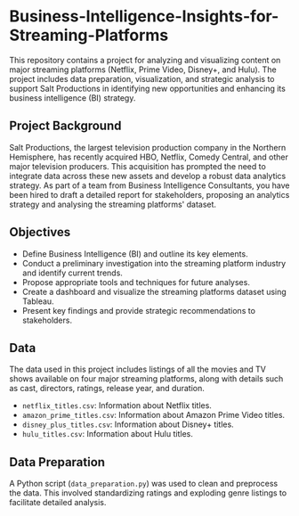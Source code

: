 # Business-Intelligence-Insights-for-Streaming-Platforms
This repository contains a project for analyzing and visualizing content on major streaming platforms (Netflix, Prime Video, Disney+, and Hulu). The project includes data preparation, visualization, and strategic analysis to support Salt Productions in identifying new opportunities and enhancing its business intelligence (BI) strategy.

## Project Background

Salt Productions, the largest television production company in the Northern Hemisphere, has recently acquired HBO, Netflix, Comedy Central, and other major television producers. This acquisition has prompted the need to integrate data across these new assets and develop a robust data analytics strategy. As part of a team from Business Intelligence Consultants, you have been hired to draft a detailed report for stakeholders, proposing an analytics strategy and analysing the streaming platforms' dataset.

## Objectives

- Define Business Intelligence (BI) and outline its key elements.
- Conduct a preliminary investigation into the streaming platform industry and identify current trends.
- Propose appropriate tools and techniques for future analyses.
- Create a dashboard and visualize the streaming platforms dataset using Tableau.
- Present key findings and provide strategic recommendations to stakeholders.

## Data

The data used in this project includes listings of all the movies and TV shows available on four major streaming platforms, along with details such as cast, directors, ratings, release year, and duration.

- `netflix_titles.csv`: Information about Netflix titles.
- `amazon_prime_titles.csv`: Information about Amazon Prime Video titles.
- `disney_plus_titles.csv`: Information about Disney+ titles.
- `hulu_titles.csv`: Information about Hulu titles.

## Data Preparation

A Python script (`data_preparation.py`) was used to clean and preprocess the data. This involved standardizing ratings and exploding genre listings to facilitate detailed analysis.


